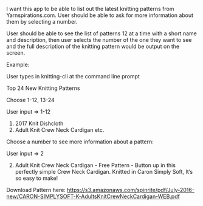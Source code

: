 I want this app to be able to list out the latest knitting patterns from Yarnspirations.com. User should be able to ask for more information about them by selecting a number.

User should be able to see the list of patterns 12 at a time with a short name and description, then user selects the number of the one they want to see and the full description of the knitting pattern would be output on the screen.

Example:

User types in knitting-cli at the command line prompt

Top 24 New Knitting Patterns

Choose 1-12, 13-24

User input => 1-12

1. 2017 Knit Dishcloth
2. Adult Knit Crew Neck Cardigan
etc.

Choose a number to see more information about a pattern:

User input => 2

2. Adult Knit Crew Neck Cardigan - Free Pattern - Button up in this perfectly simple Crew Neck Cardigan. Knitted in Caron Simply Soft, It’s so easy to make! 

Download Pattern here: https://s3.amazonaws.com/spinrite/pdf/July-2016-new/CARON-SIMPLYSOFT-K-AdultsKnitCrewNeckCardigan-WEB.pdf